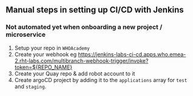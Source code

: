 ## Manual steps in setting up CI/CD with Jenkins

### Not automated yet when onboarding a new project / microservice 
1. Setup your repo in `WHOAcademy`
2. Create your webhook eg https://jenkins-labs-ci-cd.apps.who.emea-2.rht-labs.com/multibranch-webhook-trigger/invoke?token=${REPO_NAME}
3. Create your Quay repo & add robot account to it
4. Create argoCD project by adding it to the `applications` array for `test` and `staging`.
